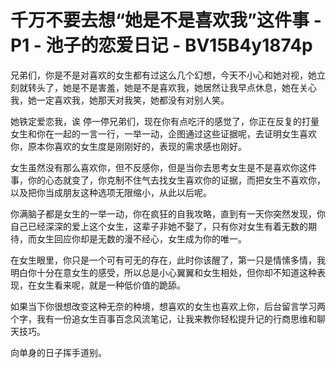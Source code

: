 # 千万不要去想“她是不是喜欢我”这件事 - P1 - 池子的恋爱日记 - BV15B4y1874p

兄弟们，你是不是对喜欢的女生都有过这么几个幻想，今天不小心和她对视，她立刻就转头了，她是不是害羞，她是不是喜欢我，她居然让我早点休息，她在关心我，她一定喜欢我，她那天对我笑，她都没有对别人笑。

她铁定爱恋我，诶 停一停兄弟们，现在你有点吃汗的感觉了，你正在反复的打量女生和你在一起的一言一行，一举一动，企图通过这些证据呢，去证明女生喜欢你，原本你喜欢的女生度是刚刚好的，表现的需求感也刚好。

女生虽然没有那么喜欢你，但不反感你，但是当你去思考女生是不是喜欢你这件事，你的心态就变了，你克制不住气去找女生喜欢你的证据，而把女生不喜欢你，以及把你当成朋友这种选项无限缩小，从此以后呢。

你满脑子都是女生的一举一动，你在疯狂的自我攻略，直到有一天你突然发现，你自己已经深深的爱上这个女生，这辈子非她不娶了，只有你对女生有着无数的期待，而女生回应你却是无数的漫不经心，女生成为你的唯一。

在女生眼里，你只是一个可有可无的存在，此时你该醒了，第一只是情愫多情，我明白你十分在意女生的感受，所以总是小心翼翼和女生相处，但你却不知道这种表现，在女生看来呢，就是一种低价值的跪舔。

如果当下你很想改变这种无奈的种境，想喜欢的女生也喜欢上你，后台留言学习两个字，我有一份追女生百事百念风流笔记，让我来教你轻松提升记的行商思维和聊天技巧。

向单身的日子挥手道别。